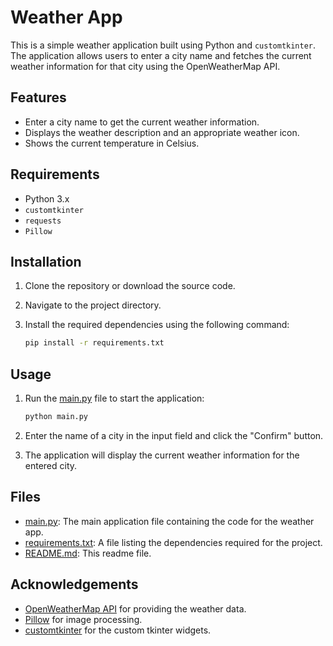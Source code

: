 # Weather App

This is a simple weather application built using Python and `customtkinter`. The application allows users to enter a city name and fetches the current weather information for that city using the OpenWeatherMap API.

## Features

- Enter a city name to get the current weather information.
- Displays the weather description and an appropriate weather icon.
- Shows the current temperature in Celsius.

## Requirements

- Python 3.x
- `customtkinter`
- `requests`
- `Pillow`

## Installation

1. Clone the repository or download the source code.
2. Navigate to the project directory.
3. Install the required dependencies using the following command:

    ```sh
    pip install -r requirements.txt
    ```

## Usage

1. Run the [main.py](http://_vscodecontentref_/2) file to start the application:

    ```sh
    python main.py
    ```

2. Enter the name of a city in the input field and click the "Confirm" button.
3. The application will display the current weather information for the entered city.

## Files

- [main.py](http://_vscodecontentref_/3): The main application file containing the code for the weather app.
- [requirements.txt](http://_vscodecontentref_/4): A file listing the dependencies required for the project.
- [README.md](http://_vscodecontentref_/5): This readme file.

## Acknowledgements

- [OpenWeatherMap API](https://openweathermap.org/api) for providing the weather data.
- [Pillow](https://python-pillow.org/) for image processing.
- [customtkinter](https://github.com/TomSchimansky/CustomTkinter) for the custom tkinter widgets.